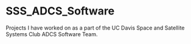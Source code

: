 # SSS_ADCS_Software
Projects I have worked on as a part of the UC Davis Space and Satellite Systems Club ADCS Software Team.
